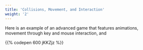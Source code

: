 ```yaml
---
title: 'Collisions, Movement, and Interaction'
weight: '2'
---
```

Here is an example of an advanced game that features animations, movement through key and mouse interaction, and 

{{% codepen 600 jKKZjz %}}
